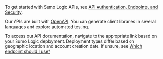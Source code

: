 To get started with Sumo Logic APIs, see [API Authentication, Endpoints, and Security](/docs/api/about-apis/getting-started).

Our APIs are built with [OpenAPI](https://www.openapis.org/). You can generate client libraries in several languages and explore automated testing.

To access our API documentation, navigate to the appropriate link based on your Sumo Logic deployment. Deployment types differ based on geographic location and account creation date. If unsure, see [Which endpoint should I use?](/docs/api/about-apis/getting-started#which-endpoint-should-i-should-use)
